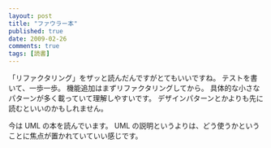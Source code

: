 ```yaml
---
layout: post
title: "ファウラー本"
published: true
date: 2009-02-26
comments: true
tags: [読書]
---
```


「リファクタリング」をザッと読んだんですがとてもいいですね。
テストを書いて、一歩一歩。
機能追加はまずリファクタリングしてから。
具体的な小さなパターンが多く載っていて理解しやすいです。
デザインパターンとかよりも先に読むといいのかもしれません。

今は UML の本を読んでいます。
UML の説明というよりは、どう使うかということに焦点が置かれていていい感じです。
